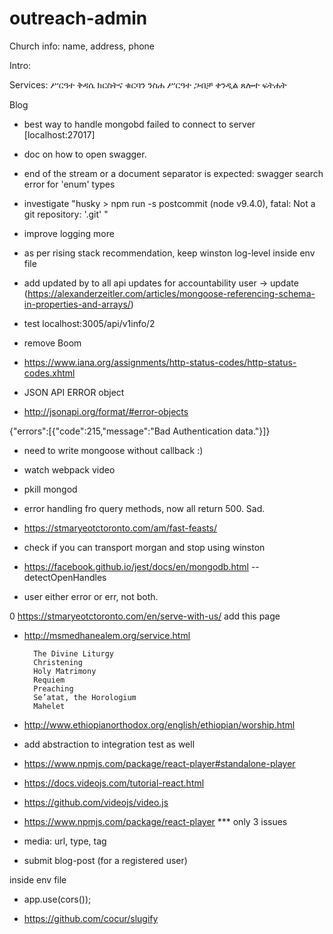 # outreach-admin


Church info: 
name, address, phone

Intro:

Services: 
ሥርዓተ ቅዳሴ
ክርስትና
ቁርባን
ንስሐ
ሥርዓተ ጋብቻ
ቀንዲል
ጸሎተ ፍትሐት

Blog

- best way to handle mongobd failed to connect to server [localhost:27017] 

- doc on how to open swagger.

- end of the stream or a document separator is expected: swagger search error for 'enum' types

- investigate "husky > npm run -s postcommit (node v9.4.0), fatal: Not a git repository: '.git' "

- improve logging more

- as per rising stack recommendation, keep winston log-level inside env file

- add updated by to all api updates for accountability user -> update (https://alexanderzeitler.com/articles/mongoose-referencing-schema-in-properties-and-arrays/)

- test localhost:3005/api/v1info/2

- remove Boom

- https://www.iana.org/assignments/http-status-codes/http-status-codes.xhtml

- JSON API ERROR object

- http://jsonapi.org/format/#error-objects
    

{"errors":[{"code":215,"message":"Bad Authentication data."}]}

- need to write mongoose without callback :)

- watch webpack video

+ pkill mongod

+ error handling fro query methods, now all return 500. Sad.

- https://stmaryeotctoronto.com/am/fast-feasts/

- check if you can transport morgan and stop using winston

- https://facebook.github.io/jest/docs/en/mongodb.html --detectOpenHandles

- user either error or err, not both.

0 https://stmaryeotctoronto.com/en/serve-with-us/ add this page

- http://msmedhanealem.org/service.html

        The Divine Liturgy
        Christening
        Holy Matrimony
        Requiem
        Preaching
        Se’atat, the Horologium
        Mahelet
        
-  http://www.ethiopianorthodox.org/english/ethiopian/worship.html

- add abstraction to integration test as well

- https://www.npmjs.com/package/react-player#standalone-player

- https://docs.videojs.com/tutorial-react.html

- https://github.com/videojs/video.js

- https://www.npmjs.com/package/react-player *** only 3 issues

- media: url, type, tag

- submit blog-post (for a registered user) 

 inside env file

- app.use(cors());

- https://github.com/cocur/slugify